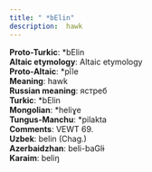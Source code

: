 ```yaml
---
title: " *bElin"
description:  hawk
---
```


<strong>Proto-Turkic</strong>:  *bElin<br>
<strong>Altaic etymology</strong>:  Altaic etymology<br>
<strong> Proto-Altaic</strong>:  *pĭ̀le<br>
<strong>Meaning</strong>:  hawk<br>
<strong>Russian meaning</strong>:  ястреб<br>
<strong>Turkic</strong>:  *bElin<br>
<strong>Mongolian</strong>:  *heliɣe<br>
<strong>Tungus-Manchu</strong>:  *pilakta<br>
<strong>Comments</strong>:  VEWT 69.<br>
<strong>Uzbek</strong>:  belin (Chag.)<br>
<strong>Azerbaidzhan</strong>:  beli-baGlɨ<br>
<strong>Karaim</strong>:  beliŋ<br>


